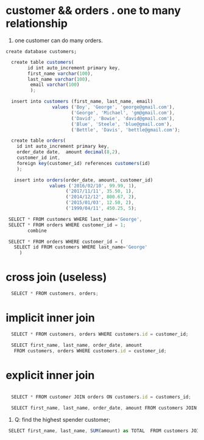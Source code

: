 # customer && orders . one to many relationship

1. one customer can do many orders. 

``` create database customers;  ```

 ```js
   create table customers( 
         id int auto_increment primary key,  
         first_name varchar(100), 
         last_name varchar(100),
          email varchar(100)
          );

```
```js
  insert into customers (first_name, last_name, email) 
                 values ('Boy', 'George', 'george@gmail.com'),
                        ('George', 'Michael', 'gm@gmail.com'),
                        ('David', 'Bowie', 'david@gmail.com'),
                        ('Blue', 'Steele', 'blue@gmail.com'),
                        ('Bettle', 'Davis', 'bettle@gmail.com');

```

```js
  create table orders( 
    id int auto_increment primary key,  
    order_date date,  amount decimal(8,2), 
    customer_id int, 
    foreign key(customer_id) references customers(id)
    );

```

```js
   insert into orders(order_date, amount, customer_id)
                values ('2016/02/10', 99.99, 1),
                      ('2017/11/11', 35.50, 1),
                      ('2014/12/12', 800.67, 2),
                      ('2015/01/03', 12.50, 2), 
                      ('1999/04/11', 450.25, 5);
```

```js
 SELECT * FROM customers WHERE last_name='George',
 SELECT * FROM orders WHERE customer_id = 1;
        combine 

 SELECT * FROM orders WHERE customer_id = (
   SELECT id FROM customers WHERE last_name='George'
     )

```

# cross join (useless)

```js
  SELECT * FROM customers, orders; 

```

# implicit inner join

```js
  SELECT * FROM customers, orders WHERE customers.id = customer_id; 

  SELECT first_name, last_name, order_date, amount
   FROM customers, orders WHERE customers.id = customer_id;

```

# explicit inner join

```js
 
  SELECT * FROM customer JOIN orders ON customers.id = customers_id; 

  SELECT first_name, last_name, order_date, amount FROM customers JOIN orders ON customers.id = customer_id;

```

1. Q: find the highest  spender  customer; 

```js
 SELECT first_name, last_name, SUM(amount) as TOTAL  FROM customers JOIN orders ON customers.id = customer_id GROUP BY orders.customer_id ORDER BY  3 DESC;
 ```